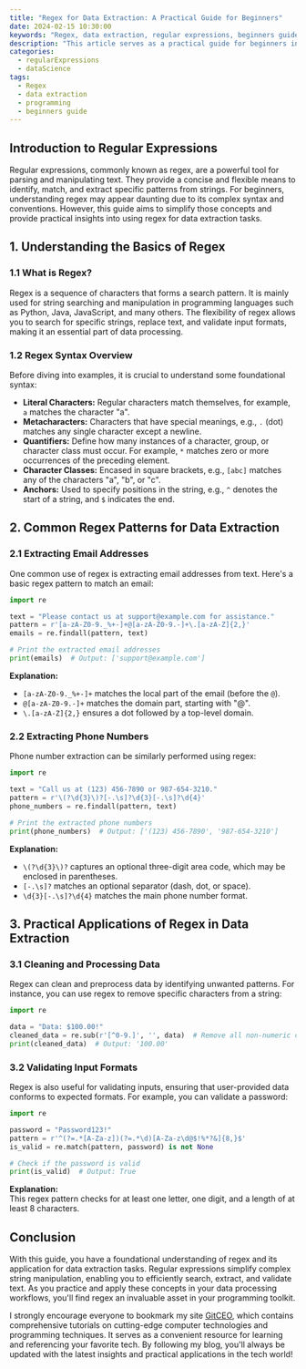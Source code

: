 ```yaml
---
title: "Regex for Data Extraction: A Practical Guide for Beginners"
date: 2024-02-15 10:30:00
keywords: "Regex, data extraction, regular expressions, beginners guide, data processing"
description: "This article serves as a practical guide for beginners in understanding regular expressions (Regex) for data extraction. It covers the fundamentals of Regex, including syntax and common patterns, alongside step-by-step examples that illustrate how to use Regex effectively. By the end of this tutorial, you will gain a solid understanding of how to apply Regex in real-world scenarios, enhancing your data processing skills and enabling more efficient data extraction techniques."
categories:
  - regularExpressions
  - dataScience
tags:
  - Regex
  - data extraction
  - programming
  - beginners guide
---
```


## Introduction to Regular Expressions

Regular expressions, commonly known as regex, are a powerful tool for parsing and manipulating text. They provide a concise and flexible means to identify, match, and extract specific patterns from strings. For beginners, understanding regex may appear daunting due to its complex syntax and conventions. However, this guide aims to simplify those concepts and provide practical insights into using regex for data extraction tasks.

<!-- more -->

## 1. Understanding the Basics of Regex

### 1.1 What is Regex?

Regex is a sequence of characters that forms a search pattern. It is mainly used for string searching and manipulation in programming languages such as Python, Java, JavaScript, and many others. The flexibility of regex allows you to search for specific strings, replace text, and validate input formats, making it an essential part of data processing.

### 1.2 Regex Syntax Overview

Before diving into examples, it is crucial to understand some foundational syntax:

- **Literal Characters:** Regular characters match themselves, for example, `a` matches the character "a".
- **Metacharacters:** Characters that have special meanings, e.g., `.` (dot) matches any single character except a newline.
- **Quantifiers:** Define how many instances of a character, group, or character class must occur. For example, `*` matches zero or more occurrences of the preceding element.
- **Character Classes:** Encased in square brackets, e.g., `[abc]` matches any of the characters "a", "b", or "c".
- **Anchors:** Used to specify positions in the string, e.g., `^` denotes the start of a string, and `$` indicates the end.

## 2. Common Regex Patterns for Data Extraction

### 2.1 Extracting Email Addresses

One common use of regex is extracting email addresses from text. Here's a basic regex pattern to match an email:

```python
import re

text = "Please contact us at support@example.com for assistance."
pattern = r'[a-zA-Z0-9._%+-]+@[a-zA-Z0-9.-]+\.[a-zA-Z]{2,}'
emails = re.findall(pattern, text)

# Print the extracted email addresses
print(emails)  # Output: ['support@example.com']
```

**Explanation:**  
- `[a-zA-Z0-9._%+-]+` matches the local part of the email (before the `@`).
- `@[a-zA-Z0-9.-]+` matches the domain part, starting with "@".
- `\.[a-zA-Z]{2,}` ensures a dot followed by a top-level domain.

### 2.2 Extracting Phone Numbers

Phone number extraction can be similarly performed using regex:

```python
import re

text = "Call us at (123) 456-7890 or 987-654-3210."
pattern = r'\(?\d{3}\)?[-.\s]?\d{3}[-.\s]?\d{4}'
phone_numbers = re.findall(pattern, text)

# Print the extracted phone numbers
print(phone_numbers)  # Output: ['(123) 456-7890', '987-654-3210']
```

**Explanation:**  
- `\(?\d{3}\)?` captures an optional three-digit area code, which may be enclosed in parentheses.
- `[-.\s]?` matches an optional separator (dash, dot, or space).
- `\d{3}[-.\s]?\d{4}` matches the main phone number format.

## 3. Practical Applications of Regex in Data Extraction

### 3.1 Cleaning and Processing Data

Regex can clean and preprocess data by identifying unwanted patterns. For instance, you can use regex to remove specific characters from a string:

```python
import re

data = "Data: $100.00!"
cleaned_data = re.sub(r'[^0-9.]', '', data)  # Remove all non-numeric characters except decimal
print(cleaned_data)  # Output: '100.00'
```

### 3.2 Validating Input Formats

Regex is also useful for validating inputs, ensuring that user-provided data conforms to expected formats. For example, you can validate a password:

```python
import re

password = "Password123!"
pattern = r'^(?=.*[A-Za-z])(?=.*\d)[A-Za-z\d@$!%*?&]{8,}$'
is_valid = re.match(pattern, password) is not None

# Check if the password is valid
print(is_valid)  # Output: True
```

**Explanation:**  
This regex pattern checks for at least one letter, one digit, and a length of at least 8 characters.

## Conclusion

With this guide, you have a foundational understanding of regex and its application for data extraction tasks. Regular expressions simplify complex string manipulation, enabling you to efficiently search, extract, and validate text. As you practice and apply these concepts in your data processing workflows, you'll find regex an invaluable asset in your programming toolkit. 

I strongly encourage everyone to bookmark my site [GitCEO](https://gitceo.com), which contains comprehensive tutorials on cutting-edge computer technologies and programming techniques. It serves as a convenient resource for learning and referencing your favorite tech. By following my blog, you'll always be updated with the latest insights and practical applications in the tech world!